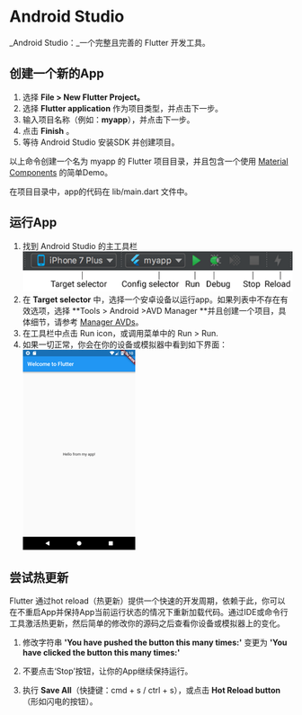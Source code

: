 # Android Studio

_Android Studio：_一个完整且完善的 Flutter 开发工具。

## 创建一个新的App

1. 选择 **File &gt; New Flutter Project。**
2. 选择 **Flutter application** 作为项目类型，并点击下一步。
3. 输入项目名称（例如：**myapp**），并点击下一步。
4. 点击 **Finish** 。
5. 等待 Android Studio 安装SDK 并创建项目。

以上命令创建一个名为 myapp 的 Flutter 项目目录，并且包含一个使用 [Material Components](https://material.io/guidelines/) 的简单Demo。

在项目目录中，app的代码在 lib/main.dart 文件中。

## 运行App

1. 找到 Android Studio 的主工具栏
   ![](/assets/main-toolbar.png)
2. 在 **Target selector** 中，选择一个安卓设备以运行app。如果列表中不存在有效选项，选择 **Tools &gt; Android &gt;AVD Manager **并且创建一个项目，具体细节，请参考 [Manager AVDs](https://developer.android.com/studio/run/managing-avds.html)。
3. 在工具栏中点击 Run icon，或调用菜单中的 Run &gt; Run.
4. 如果一切正常，你会在你的设备或模拟器中看到如下界面：
   ![](/assets/flutter-starter-app-android.png)

## 尝试热更新

Flutter 通过hot reload（热更新）提供一个快速的开发周期，依赖于此，你可以在不重启App并保持App当前运行状态的情况下重新加载代码。通过IDE或命令行工具激活热更新，然后简单的修改你的源码之后查看你设备或模拟器上的变化。

1. 修改字符串
   **'You have pushed the button this many times:'**  变更为 **'You have clicked the button this many times:'**

2. 不要点击‘Stop’按钮，让你的App继续保持运行。
3. 执行 **Save All**（快捷键：cmd + s / ctrl + s），或点击 **Hot Reload button** （形如闪电的按钮）。





